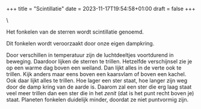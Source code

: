 +++
title = "Scintillatie"
date = 2023-11-17T19:54:58+01:00
draft = false
+++

\

Het fonkelen van de sterren wordt scintillatie genoemd.

Dit fonkelen wordt veroorzaakt door onze eigen dampkring.

Door verschillen in temperatuur zijn de luchtdeeltjes voortdurend in
beweging. Daardoor lijken de sterren te trillen. Hetzelfde verschijnsel
zie je op een warme dag boven een weiland. Dan lijkt alles in de verte
ook te trillen. Kijk anders maar eens boven een kaarsvlam of boven een
kachel. Ook daar lijkt alles te trillen. Hoe lager een ster staat, hoe
langer zijn weg door de damp kring van de aarde is. Daarom zal een ster
die erg laag staat veel meer trillen dan een ster die in het *zenit*
(dat is het punt recht boven je) staat. Planeten fonkelen duidelijk
minder, doordat ze niet puntvormig zijn.
